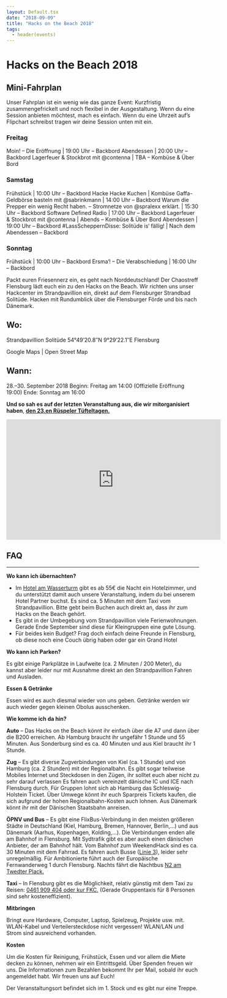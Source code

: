 ```yaml
---
layout: Default.tsx
date: "2018-09-09"
title: "Hacks on the Beach 2018"
tags:
  - header(events)
---
```


# Hacks on the Beach 2018

## Mini-Fahrplan

Unser Fahrplan ist ein wenig wie das ganze Event: Kurzfristig zusammengefrickelt
und noch flexibel in der Ausgestaltung. Wenn du eine Session anbieten möchtest,
mach es einfach. Wenn du eine Uhrzeit auf’s Flipchart schreibst tragen wir deine
Session unten mit ein.

### Freitag

Moin! – Die Eröffnung | 19:00 Uhr – Backbord Abendessen | 20:00 Uhr – Backbord
Lagerfeuer & Stockbrot mit @contenna | TBA – Kombüse & Über Bord

### Samstag

Frühstück | 10:00 Uhr – Backbord Hacke Hacke Kuchen | Kombüse Gaffa-Geldbörse
basteln mit @sabrinkmann | 14:00 Uhr – Backbord Warum die Prepper ein wenig
Recht haben. – Stromnetze von @spralexx erklärt. | 15:30 Uhr – Backbord Software
Defined Radio | 17:00 Uhr – Backbord Lagerfeuer & Stockbrot mit @contenna |
Abends – Kombüse & Über Bord Abendessen | 19:00 Uhr – Backbord
#LassScheppernDisse: Solitüde is‘ fällig! | Nach dem Abendessen – Backbord

### Sonntag

Frühstück | 10:00 Uhr – Backbord Ersma‘! – Die Verabschiedung | 16:00 Uhr –
Backbord

Packt euren Friesennerz ein, es geht nach Norddeutschland! Der Chaostreff
Flensburg lädt euch ein zu den Hacks on the Beach. Wir richten uns unser
Hackcenter im Strandpavillion ein, direkt auf dem Flensburger Strandbad
Solitüde. Hacken mit Rundumblick über die Flensburger Förde und bis nach
Dänemark.

## Wo:

Strandpavillion Solitüde 54°49’20.8″N 9°29’22.1″E Flensburg

Google Maps | Open Street Map

## Wann:

28.–30. September 2018 Beginn: Freitag am 14:00 (Offizielle Eröffnung 19:00)
Ende: Sonntag am 16:00

**Und so sah es auf der letzten Veranstaltung aus, die wir mitorganisiert
haben**, [**den 23.en Rüspeler Tüfteltagen.**](http://rütüta.de)

<iframe loading="lazy" src="https://www.youtube.com/embed/TijSQYZoRUU?rel=0" allowfullscreen="allowfullscreen" width="560" height="315" frameborder="0"></iframe>

## FAQ

---

**Wo kann ich übernachten?**

- Im [Hotel am Wasserturm](https://www.hotel-am-wasserturm.com/) gibt es ab 55€
  die Nacht ein Hotelzimmer, und du unterstützt damit auch unsere Veranstaltung,
  indem du bei unserem Hotel Partner buchst. Es sind ca. 5 Minuten mit dem Taxi
  vom Strandpavillion. Bitte gebt beim Buchen auch direkt an, dass ihr zum Hacks
  on the Beach gehört.
- Es gibt in der Umbegebung vom Strandpavillion viele Ferienwohnungen. Gerade
  Ende September sind diese für Kleingruppen eine gute Lösung.
- Für beides kein Budget? Frag doch einfach deine Freunde in Flensburg, ob diese
  noch eine Couch übrig haben oder gar ein Grand Hotel

**Wo kann ich Parken?**

Es gibt einige Parkplätze in Laufweite (ca. 2 Minuten / 200 Meter), du kannst
aber leider nur mit Ausnahme direkt an den Strandpavillion Fahren und Ausladen.

**Essen & Getränke**

Essen wird es auch diesmal wieder von uns geben. Getränke werden wir auch wieder
gegen kleinen Obolus ausschenken.

**Wie komme ich da hin?**

**Auto** – Das Hacks on the Beach könnt ihr einfach über die A7 und dann über
die B200 erreichen. Ab Hamburg braucht ihr ungefähr 1 Stunde und 55 Minuten. Aus
Sonderburg sind es ca. 40 Minuten und aus Kiel braucht ihr 1 Stunde.

**Zug** – Es gibt diverse Zugverbindungen von Kiel (ca. 1 Stunde) und von
Hamburg (ca. 2 Stunden) mit der Regionalbahn. Es gibt sogar teilweise Mobiles
Internet und Steckdosen in den Zügen, ihr solltet euch aber nicht zu sehr darauf
verlassen Es fahren auch vereinzelt dänische IC und ICE nach Flensburg durch.
Für Gruppen lohnt sich ab Hamburg das Schleswig-Holstein Ticket. Über Umwege
könnt ihr euch Sparpreis Tickets kaufen, die sich aufgrund der hohen
Regionalbahn-Kosten auch lohnen. Aus Dänemark könnt ihr mit der Dänischen
Staatsbahn anreisen.

**ÖPNV und Bus** – Es gibt eine FlixBus-Verbindung in den meisten größeren
Städte in Deutschland (Kiel, Hamburg, Bremen, Hannover, Berlin,…) und aus
Dänemark (Aarhus, Kopenhagen, Kolding,…). Die Verbindungen enden alle am Bahnhof
in Flensburg. Mit Sydtrafik gibt es aber auch einen dänischen Anbieter, der am
Bahnhof hält. Vom Bahnhof zum WeekendHack sind es ca. 30 Minuten mit dem
Fahrrad. Es fahren auch Busse
([Linie 3](http://www.aktiv-bus.de/fahrplan/linienfahrplaene/PDF-2017_18/Linie-3-ab-10.12.17.pdf)),
leider sehr unregelmäßig. Für Ambitionierte führt auch der Europäische
Fernwanderweg 1 durch Flensburg. Nachts fährt die Nachtbus
[N2 am Twedter Plack.](http://www.aktiv-bus.de/fahrplan/linienfahrplaene/PDF-2017_18/Linie-N2-ab-10.12.17.pdf)

**Taxi** – In Flensburg gibt es die Möglichkeit, relativ günstig mit dem Taxi zu
Reisen: [0461 909 404 oder kur FKC.](http://www.fkc-harrislee.de/) (Gerade
Gruppentaxis für 8 Personen sind sehr kosteneffizient).

**Mitbringen**

Bringt eure Hardware, Computer, Laptop, Spielzeug, Projekte usw. mit. WLAN-Kabel
und Verteilersteckdose nicht vergessen! WLAN/LAN und Strom sind ausreichend
vorhanden.

**Kosten**

Um die Kosten für Reinigung, Frühstück, Essen und vor allem die Miete decken zu
können, nehmen wir ein Eintrittsgeld. Über Spenden freuen wir uns. Die
Informationen zum Bezahlen bekommt Ihr per Mail, sobald ihr euch angemeldet
habt. Wir freuen uns auf Euch!

Der Veranstaltungsort befindet sich im 1. Stock und es gibt nur eine Treppe.
